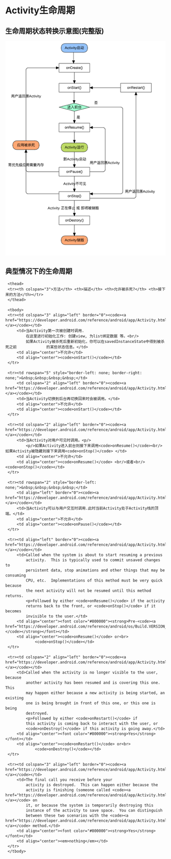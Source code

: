 # Activity生命周期

## 生命周期状态转换示意图(完整版)

![](./elements/activity_lifecycle.png)

## 典型情况下的生命周期

<table width="85%" align="center" rules="rows">
     <colgroup align="left" span="3" />
     <colgroup align="left" />
     <colgroup align="center" />
     <colgroup align="center" />

     <thead>
     <tr><th colspan="3">方法</th> <th>描述</th> <th>允许被杀死?</th> <th>接下来的方法</th></tr>
     </thead>

     <tbody>
     <tr><td colspan="3" align="left" border="0"><code><a href="https://developer.android.com/reference/android/app/Activity.html#onCreate(android.os.Bundle)">onCreate()</a></code></td>
         <td>当Activity第一次被创建时调用.
             在这里进行初始化工作: 创建view, 为list绑定数据 等。<br/>
             如果Activity被杀死后重新初始化，你可以在savedInstanceState中得到被杀死之前				的某些状态信息。</td>
         <td align="center">不允许</td>
         <td align="center"><code>onStart()</code></td>
     </tr>

     <tr><td rowspan="5" style="border-left: none; border-right: none;">&nbsp;&nbsp;&nbsp;&nbsp;</td>
         <td colspan="2" align="left" border="0"><code><a href="https://developer.android.com/reference/android/app/Activity.html#onRestart()">onRestart()</a></code></td>
         <td>当Activity切换到后台再切换回来时会被调用。</td>
         <td align="center">不允许</td>
         <td align="center"><code>onStart()</code></td>
     </tr>

     <tr><td colspan="2" align="left" border="0"><code><a href="https://developer.android.com/reference/android/app/Activity.html#onStart()">onStart()</a></code></td>
         <td>当Activity对用户可见时调用。<p/>
             <p/>如果Activity进入前台则接下来调用<code>onResume()</code><br/>如果Activity被隐藏则接下来调用<code>onStop()</code> </td>
         <td align="center">不允许</td>
         <td align="center"><code>onResume()</code> <br/>或者<br/> <code>onStop()</code></td>
     </tr>

     <tr><td rowspan="2" style="border-left: none;">&nbsp;&nbsp;&nbsp;&nbsp;</td>
         <td align="left" border="0"><code><a href="https://developer.android.com/reference/android/app/Activity.html#onResume()">onResume()</a></code></td>
         <td>当Activity可以与用户交互时调用.此时当前Activity处于Activity栈的顶端。</td>
         <td align="center">不允许</td>
         <td align="center"><code>onPause()</code></td>
     </tr>

     <tr><td align="left" border="0"><code><a href="https://developer.android.com/reference/android/app/Activity.html#onPause()">onPause()</a></code></td>
         <td>Called when the system is about to start resuming a previous
             activity.  This is typically used to commit unsaved changes to
             persistent data, stop animations and other things that may be consuming
             CPU, etc.  Implementations of this method must be very quick because
             the next activity will not be resumed until this method returns.
             <p>Followed by either <code>onResume()</code> if the activity
             returns back to the front, or <code>onStop()</code> if it becomes
             invisible to the user.</td>
         <td align="center"><font color="#800000"><strong>Pre-<code><a href="https://developer.android.com/reference/android/os/Build.VERSION_CODES.html#HONEYCOMB">HONEYCOMB</a></code></strong></font></td>
         <td align="center"><code>onResume()</code> or<br>
                 <code>onStop()</code></td>
     </tr>

     <tr><td colspan="2" align="left" border="0"><code><a href="https://developer.android.com/reference/android/app/Activity.html#onStop()">onStop()</a></code></td>
         <td>Called when the activity is no longer visible to the user, because
             another activity has been resumed and is covering this one.  This
             may happen either because a new activity is being started, an existing
             one is being brought in front of this one, or this one is being
             destroyed.
             <p>Followed by either <code>onRestart()</code> if
             this activity is coming back to interact with the user, or
             <code>onDestroy()</code> if this activity is going away.</td>
         <td align="center"><font color="#800000"><strong>Yes</strong></font></td>
         <td align="center"><code>onRestart()</code> or<br>
                 <code>onDestroy()</code></td>
     </tr>

     <tr><td colspan="3" align="left" border="0"><code><a href="https://developer.android.com/reference/android/app/Activity.html#onDestroy()">onDestroy()</a></code></td>
         <td>The final call you receive before your
             activity is destroyed.  This can happen either because the
             activity is finishing (someone called <code><a href="https://developer.android.com/reference/android/app/Activity.html#finish()">finish()</a></code> on
             it, or because the system is temporarily destroying this
             instance of the activity to save space.  You can distinguish
             between these two scenarios with the <code><a href="https://developer.android.com/reference/android/app/Activity.html#isFinishing()">isFinishing()</a></code> method.</td>
         <td align="center"><font color="#800000"><strong>Yes</strong></font></td>
         <td align="center"><em>nothing</em></td>
     </tr>
     </tbody>
</table>
